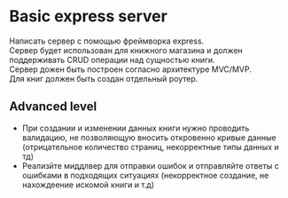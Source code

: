 # Basic express server

Написать сервер с помощью фреймворка express.  
Сервер будет использован для книжного магазина и должен поддерживать CRUD операции над сущностью книги.  
Сервер дожен быть построен согласно архитектуре MVC/MVP.  
Для книг должен быть создан отдельный роутер.

## Advanced level

- При создании и изменении данных книги нужно проводить валидацию, не позволяющую вносить откровенно кривые данные (отрицательное количество страниц, некорректные типы данных и тд)  
- Реализйте миддлвер для отправки ошибок и отправляйте ответы с ошибками в подходящих ситуациях (некорректное создание, не нахождеение искомой книги и т.д)
